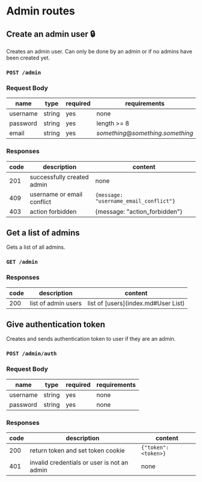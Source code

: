 # Admin routes

## Create an admin user :lock:

Creates an admin user. Can only be done by an admin or if no admins have been created yet.

### `POST /admin`

### Request Body

| name     | type   | required | requirements                        |
| -------- | ------ | -------- | ----------------------------------- |
| username | string | yes      | none                                |
| password | string | yes      | length >= 8                         |
| email    | string | yes      | _something_@_something_._something_ |

### Responses

| code | description                | content                                |
| ---- | -------------------------- | -------------------------------------- |
| 201  | successfully created admin | none                                   |
| 409  | username or email conflict | `{message: "username_email_conflict"}` |
| 403  | action forbidden           | {message: "action_forbidden"}          |

## Get a list of admins

Gets a list of all admins.

### `GET /admin`

### Responses

| code | description         | content                             |
| ---- | ------------------- | ----------------------------------- |
| 200  | list of admin users | list of [users](index.md#User List) |

## Give authentication token

Creates and sends authentication token to user if they are an admin.

### `POST /admin/auth`

### Request Body

| name     | type   | required | requirements |
| -------- | ------ | -------- | ------------ |
| username | string | yes      | none         |
| password | string | yes      | none         |

### Responses

| code | description                                 | content              |
| ---- | ------------------------------------------- | -------------------- |
| 200  | return token and set token cookie           | `{"token": <token>}` |
| 401  | invalid credentials or user is not an admin | none                 |

